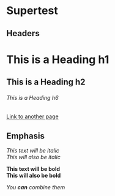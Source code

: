 # Supertest

## Headers

# This is a Heading h1
## This is a Heading h2
###### This is a Heading h6

[Link to another page](./new-page.html)

## Emphasis

*This text will be italic*  
_This will also be italic_

**This text will be bold**  
__This will also be bold__

_You **can** combine them_
